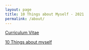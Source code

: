 ```yaml
---
layout: page
title: 10 Things about Myself - 2021
permalink: /about/
---
```


[Curriculum Vitae](https://anqishao.com/cv/ "CV") 


[10 Things about myself](https://anqishao.com/about/ "about") 
